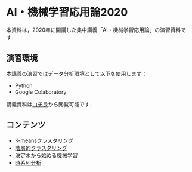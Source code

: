 # AI・機械学習応用論2020
本資料は，2020年に開講した集中講義「AI・機械学習応用論」の演習資料です．

## 演習環境
本講義の演習ではデータ分析環境として以下を使用します：
* Python
* Google Colaboratory

講義資料は[コチラ](https://b.hontolab.org/2HAsn80)から閲覧可能です．


## コンテンツ

* [K-meansクラスタリング](https://colab.research.google.com/github/trycycle/data-analysis-lecture-2020/blob/master/notebook/k-means.ipynb?hl=ja)
* [階層的クラスタリング](https://colab.research.google.com/github/trycycle/data-analysis-lecture-2020/blob/master/notebook/hierarchical-clustering.ipynb?hl=ja)
* [決定木から始める機械学習](https://colab.research.google.com/github/trycycle/data-analysis-lecture-2020/blob/master/notebook/introduction-to-ml.ipynb?hl=ja)
* [時系列分析](https://colab.research.google.com/github/trycycle/data-analysis-lecture-2020/blob/master/notebook/time-series-analysis.ipynb?hl=ja)
